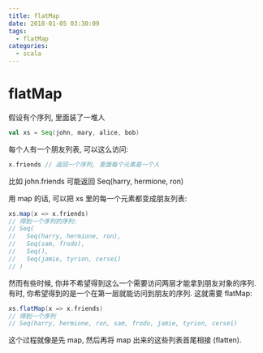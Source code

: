 ```yaml
---
title: flatMap
date: 2018-01-05 03:30:09
tags: 
  - flatMap
categories:
  - scala
---
```

# flatMap

假设有个序列, 里面装了一堆人

```scala
val xs = Seq(john, mary, alice, bob)
```

每个人有一个朋友列表, 可以这么访问:

```scala
x.friends // 返回一个序列, 里面每个元素是一个人
```

比如 john.friends 可能返回 Seq(harry, hermione, ron)

用 map 的话, 可以把 xs 里的每一个元素都变成朋友列表:

```scala
xs.map(x => x.friends) 
// 得到一个序列的序列:
// Seq(
//   Seq(harry, hermione, ron),
//   Seq(sam, frodo),
//   Seq(),
//   Seq(jamie, tyrion, cersei)
// )
```

然而有些时候, 你并不希望得到这么一个需要访问两层才能拿到朋友对象的序列. 有时, 你希望得到的是一个在第一层就能访问到朋友的序列. 这就需要 flatMap:

```scala
xs.flatMap(x => x.friends)
// 得到一个序列
// Seq(harry, hermione, ron, sam, frodo, jamie, tyrion, cersei)
```

这个过程就像是先 map, 然后再将 map 出来的这些列表首尾相接 (flatten).